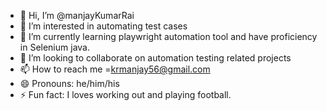 - 👋 Hi, I’m @manjayKumarRai
- 👀 I’m interested in automating test cases
- 🌱 I’m currently learning playwright automation tool and have proficiency in Selenium java.
- 💞️ I’m looking to collaborate on automation testing related projects
- 📫 How to reach me =krmanjay56@gmail.com
- 😄 Pronouns: he/him/his
- ⚡ Fun fact: I loves working out and playing football.

<!---
manjayKumarRai/manjayKumarRai is a ✨ special ✨ repository because its `README.md` (this file) appears on your GitHub profile.
You can click the Preview link to take a look at your changes.
--->

